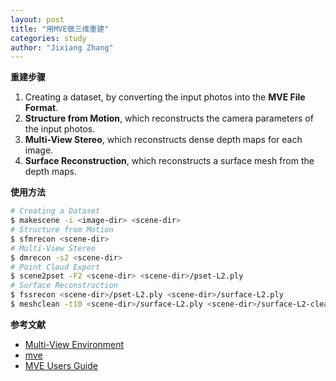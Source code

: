 ```yaml
---
layout: post
title: "用MVE做三维重建"
categories: study
author: "Jixiang Zhang"
---
```


**重建步骤**

1. Creating a dataset, by converting the input photos into the **MVE File Format**.
2. **Structure from Motion**, which reconstructs the camera parameters of the input photos.
3. **Multi-View Stereo**, which reconstructs dense depth maps for each image.
4. **Surface Reconstruction**, which reconstructs a surface mesh from the depth maps.

**使用方法**

```bash
# Creating a Dataset
$ makescene -i <image-dir> <scene-dir>
# Structure from Motion
$ sfmrecon <scene-dir>
# Multi-View Stereo
$ dmrecon -s2 <scene-dir>
# Point Cloud Export
$ scene2pset -F2 <scene-dir> <scene-dir>/pset-L2.ply
# Surface Reconstruction
$ fssrecon <scene-dir>/pset-L2.ply <scene-dir>/surface-L2.ply
$ meshclean -t10 <scene-dir>/surface-L2.ply <scene-dir>/surface-L2-clean.ply
```

**参考文献**

- [Multi-View Environment](https://www.gcc.tu-darmstadt.de/home/proj/mve/)
- [mve](https://github.com/simonfuhrmann/mve)
- [MVE Users Guide](https://github.com/simonfuhrmann/mve/wiki/MVE-Users-Guide)